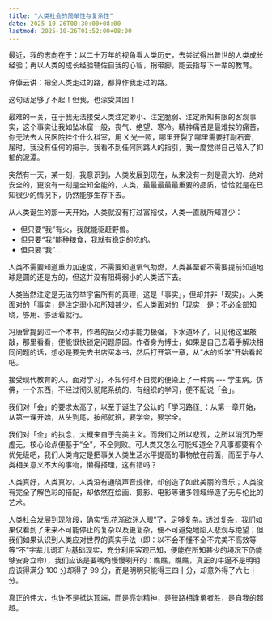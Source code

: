 ```yaml
---
title: "人类社会的简单性与复杂性"
date: 2025-10-26T00:30:00+08:00
lastmod: 2025-10-26T01:52:00+08:00
---
```


最近，我的志向在于：以二十万年的视角看人类历史，去尝试得出普世的人类成长经验；再以人类的成长经验辅佐自我的心智，捎带脚，能去指导下一辈的教育。

<!--more-->

许倬云讲：把全人类走过的路，都算作我走过的路。

这句话足够了不起！但我，也深受其困！

最难的一关，在于我无法接受人类注定渺小、注定脆弱、注定所知有限的客观事实，这个事实让我如坠冰窟一般，丧气、绝望、寒冷。精神痛苦是最难挨的痛苦，你无法去人民医院挂个什么科室，用 X 光一照，哪里开裂了哪里需要打副石膏，届时，我没有任何的把手，我看不到任何同路人的指引，我一度觉得自己陷入了抑郁的泥潭。

突然有一天，某一刻，我意识到，人类发展到现在，从来没有一刻是高大的、绝对安全的，更没有一刻是全知全能的，人类，最最最最最重要的品质，恰恰就是在已知很少的情况下，仍然能够生存下去。

从人类诞生的那一天开始，人类就没有打过富裕仗，人类一直就所知甚少：

- 但只要“我”有火，我就能驱赶野兽。
- 但只要“我”能种粮食，我就有稳定的吃的。
- 但只要“我”...

人类不需要知道重力加速度，不需要知道氧气助燃，人类甚至都不需要提前知道地球是圆的还是方的，但这并没有阻碍弱小的人类活下去。

人类当然注定是无法穷举宇宙所有的真理，这是「事实」，但却并非「现实」。人类面对的「事实」是注定弱小和所知甚少，但人类面对的「现实」是：不必全部知晓，够用、够活着就行。

冯唐曾提到过一个本书，作者的岳父动手能力极强，下水道坏了，只见他这里敲敲，那里看看，便能很快锁定问题原因。作者身为博士，如果是自己去着手解决相同问题的话，想必是要先去书店买本书，然后打开第一章，从“水的哲学”开始看起吧。

接受现代教育的人，面对学习，不知何时不自觉的便染上了一种病 --- 学生病。仿佛，一个东西，不经过彻头彻尾系统的、有组织的学习，便不配说「会」。

我们对「会」的要求太高了，以至于诞生了公认的「学习路径」：从第一章开始，从第一课开始，从头到尾，按部就班，要学会，要学全。

我们对「全」的执念，大概来自于完美主义。而我们之所以悲观，之所以消沉乃至虚无，核心论点便基于“全”，不全则败。可人类又怎么可能知道全？凡事都要有个优先级吧，我们人类肯定是把事关人类生活水平提高的事物放在前面，而至于与人类相关意义不大的事物，懒得搭理，这有错吗？

人类真好，人类真妙。人类没有通晓声音规律，却创造了如此美丽的音乐；人类没有完全了解色彩的搭配，却依然在绘画、摄影、电影等诸多领域缔造了无与伦比的艺术。

人类社会发展到现阶段，确实“乱花渐欲迷人眼”了，足够复杂。透过复杂，我们如果仅看到了未来不可能停止的复杂以及更复杂，便不可避免地陷入悲观与绝望；但我们如果认识到人类应对世界的真实手法（即：以不会不懂不全不完美不高效等等“不”字辈儿词汇为基础现实，充分利用客观已知，便能在所知甚少的境况下仍能够安身立命），我们应该是要嘴角慢慢咧开的：瞧瞧，瞧瞧，真正的牛逼不是明明应该得满分 100 分却得了 99 分，而是明明只能得三四十分，却意外得了六七十分。

真正的伟大，也许不是抵达顶端，而是亮剑精神，是狭路相逢勇者胜，是自我的超越。